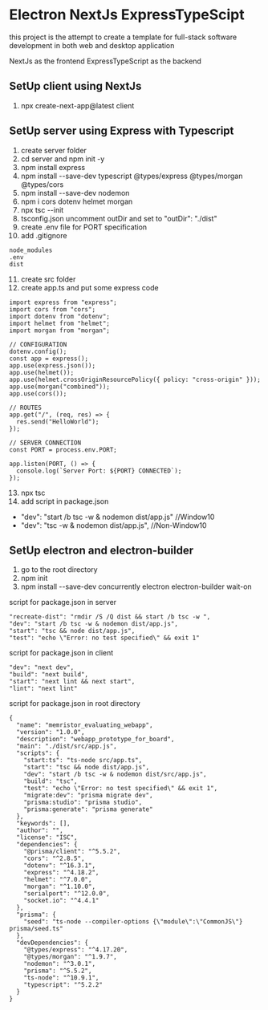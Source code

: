 # Electron NextJs ExpressTypeScipt

this project is the attempt to create a template for full-stack software development in both web and desktop application

NextJs as the frontend
ExpressTypeScript as the backend

## SetUp client using NextJs

1. npx create-next-app@latest client

## SetUp server using Express with Typescript

1. create server folder
2. cd server and npm init -y
3. npm install express
4. npm install --save-dev typescript @types/express @types/morgan @types/cors
5. npm install --save-dev nodemon
6. npm i cors dotenv helmet morgan
7. npx tsc --init
8. tsconfig.json uncomment outDir and set to "outDir": "./dist"
9. create .env file for PORT specification
10. add .gitignore
```
node_modules
.env
dist
```
11. create src folder
12. create app.ts and put some express code
```
import express from "express";
import cors from "cors";
import dotenv from "dotenv";
import helmet from "helmet";
import morgan from "morgan";

// CONFIGURATION
dotenv.config();
const app = express();
app.use(express.json());
app.use(helmet());
app.use(helmet.crossOriginResourcePolicy({ policy: "cross-origin" }));
app.use(morgan("combined"));
app.use(cors());

// ROUTES
app.get("/", (req, res) => {
  res.send("HelloWorld");
});

// SERVER CONNECTION
const PORT = process.env.PORT;

app.listen(PORT, () => {
  console.log(`Server Port: ${PORT} CONNECTED`);
});
```
13. npx tsc
14. add script in package.json
- "dev": "start /b tsc -w & nodemon dist/app.js" //Window10
- "dev": "tsc -w & nodemon dist/app.js", //Non-Window10

## SetUp electron and electron-builder
1. go to the root directory
2. npm init
3. npm install --save-dev concurrently electron electron-builder wait-on

script for package.json in server
```
"recreate-dist": "rmdir /S /Q dist && start /b tsc -w ",
"dev": "start /b tsc -w & nodemon dist/app.js",
"start": "tsc && node dist/app.js",
"test": "echo \"Error: no test specified\" && exit 1"
```

script for package.json in client
```
"dev": "next dev",
"build": "next build",
"start": "next lint && next start",
"lint": "next lint"
```

script for package.json in root directory
```
{
  "name": "memristor_evaluating_webapp",
  "version": "1.0.0",
  "description": "webapp_prototype_for_board",
  "main": "./dist/src/app.js",
  "scripts": {
    "start:ts": "ts-node src/app.ts",
    "start": "tsc && node dist/app.js",
    "dev": "start /b tsc -w & nodemon dist/src/app.js",
    "build": "tsc",
    "test": "echo \"Error: no test specified\" && exit 1",
    "migrate:dev": "prisma migrate dev",
    "prisma:studio": "prisma studio",
    "prisma:generate": "prisma generate"
  },
  "keywords": [],
  "author": "",
  "license": "ISC",
  "dependencies": {
    "@prisma/client": "^5.5.2",
    "cors": "^2.8.5",
    "dotenv": "^16.3.1",
    "express": "^4.18.2",
    "helmet": "^7.0.0",
    "morgan": "^1.10.0",
    "serialport": "^12.0.0",
    "socket.io": "^4.4.1"
  },
  "prisma": {
    "seed": "ts-node --compiler-options {\"module\":\"CommonJS\"} prisma/seed.ts"
  },
  "devDependencies": {
    "@types/express": "^4.17.20",
    "@types/morgan": "^1.9.7",
    "nodemon": "^3.0.1",
    "prisma": "^5.5.2",
    "ts-node": "^10.9.1",
    "typescript": "^5.2.2"
  }
}
```
